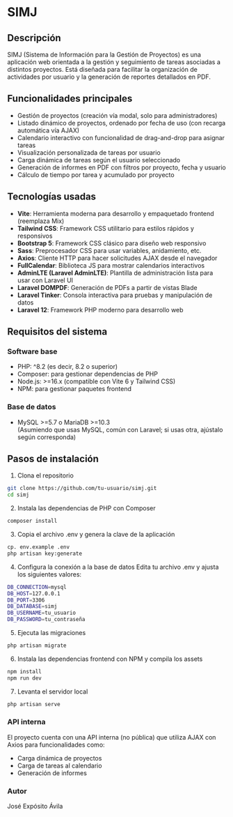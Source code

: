 # SIMJ

## Descripción

SIMJ (Sistema de Información para la Gestión de Proyectos) es una aplicación web orientada a la gestión y seguimiento de tareas asociadas a distintos proyectos. Está diseñada para facilitar la organización de actividades por usuario y la generación de reportes detallados en PDF.

## Funcionalidades principales

-   Gestión de proyectos (creación vía modal, solo para administradores)
-   Listado dinámico de proyectos, ordenado por fecha de uso (con recarga automática vía AJAX)
-   Calendario interactivo con funcionalidad de drag-and-drop para asignar tareas
-   Visualización personalizada de tareas por usuario
-   Carga dinámica de tareas según el usuario seleccionado
-   Generación de informes en PDF con filtros por proyecto, fecha y usuario
-   Cálculo de tiempo por tarea y acumulado por proyecto

## Tecnologías usadas

-   **Vite**: Herramienta moderna para desarrollo y empaquetado frontend (reemplaza Mix)
-   **Tailwind CSS**: Framework CSS utilitario para estilos rápidos y responsivos
-   **Bootstrap 5**: Framework CSS clásico para diseño web responsivo
-   **Sass**: Preprocesador CSS para usar variables, anidamiento, etc.
-   **Axios**: Cliente HTTP para hacer solicitudes AJAX desde el navegador
-   **FullCalendar**: Biblioteca JS para mostrar calendarios interactivos
-   **AdminLTE (Laravel AdminLTE)**: Plantilla de administración lista para usar con Laravel UI
-   **Laravel DOMPDF**: Generación de PDFs a partir de vistas Blade
-   **Laravel Tinker**: Consola interactiva para pruebas y manipulación de datos
-   **Laravel 12**: Framework PHP moderno para desarrollo web

## Requisitos del sistema

### Software base

-   PHP: ^8.2 (es decir, 8.2 o superior)
-   Composer: para gestionar dependencias de PHP
-   Node.js: >=16.x (compatible con Vite 6 y Tailwind CSS)
-   NPM: para gestionar paquetes frontend

### Base de datos

-   MySQL >=5.7 o MariaDB >=10.3  
    (Asumiendo que usas MySQL, común con Laravel; si usas otra, ajústalo según corresponda)

## Pasos de instalación

1. Clona el repositorio

```bash
git clone https://github.com/tu-usuario/simj.git
cd simj
```

2. Instala las dependencias de PHP con Composer

```bash
composer install
```

3. Copia el archivo .env y genera la clave de la aplicación

```bash
cp. env.example .env
php artisan key:generate
```

4. Configura la conexión a la base de datos
   Edita tu archivo .env y ajusta los siguientes valores:

```bash
DB_CONNECTION=mysql
DB_HOST=127.0.0.1
DB_PORT=3306
DB_DATABASE=simj
DB_USERNAME=tu_usuario
DB_PASSWORD=tu_contraseña
```

5. Ejecuta las migraciones

```bash
php artisan migrate
```

6. Instala las dependencias frontend con NPM y compila los assets

```bash
npm install
npm run dev
```

7. Levanta el servidor local

```bash
php artisan serve
```

### API interna

El proyecto cuenta con una API interna (no pública) que utiliza AJAX con Axios para funcionalidades como:

-   Carga dinámica de proyectos
-   Carga de tareas al calendario
-   Generación de informes

### Autor

José Expósito Ávila
